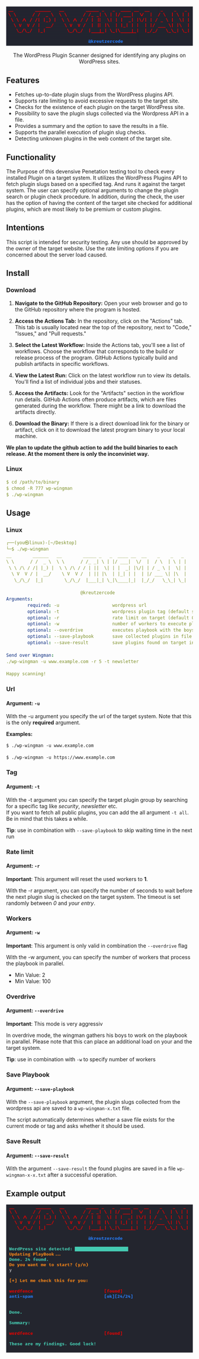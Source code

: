 <div align="center">

![wp-wingman](./img/logo.png)

</div>

<p align="center">
The WordPress Plugin Scanner designed for identifying any plugins on WordPress sites.
</p>

## Features

- Fetches up-to-date plugin slugs from the WordPress plugins API.
- Supports rate limiting to avoid excessive requests to the target site.
- Checks for the existence of each plugin on the target WordPress site.
- Possibility to save the plugin slugs collected via the Wordpress API in a file.
- Provides a summary and the option to save the results in a file.
- Supports the parallel execution of plugin slug checks.
- Detecting unknown plugins in the web content of the target site.

## Functionality

The Purpose of this devensive Penetation testing tool to check every installed Plugin on a target system. It utilizes the WordPress Plugins API to fetch plugin slugs based on a specified tag. And runs it against the target system. The user can specify optional arguments to change the plugin search or plugin check procedure. In addition, during the check, the user has the option of having the content of the target site checked for additional plugins, which are most likely to be premium or custom plugins.

## Intentions

This script is intended for security testing. Any use should be approved by the owner of the target website. Use the rate limiting options if you are concerned about the server load caused.

## Install

### Download

1. **Navigate to the GitHub Repository:**
   Open your web browser and go to the GitHub repository where the program is hosted.

2. **Access the Actions Tab:**
   In the repository, click on the "Actions" tab. This tab is usually located near the top of the repository, next to "Code," "Issues," and "Pull requests."

3. **Select the Latest Workflow:**
   Inside the Actions tab, you'll see a list of workflows. Choose the workflow that corresponds to the build or release process of the program. GitHub Actions typically build and publish artifacts in specific workflows.

4. **View the Latest Run:**
   Click on the latest workflow run to view its details. You'll find a list of individual jobs and their statuses.

5. **Access the Artifacts:**
   Look for the "Artifacts" section in the workflow run details. GitHub Actions often produce artifacts, which are files generated during the workflow. There might be a link to download the artifacts directly.

6. **Download the Binary:**
   If there is a direct download link for the binary or artifact, click on it to download the latest program binary to your local machine.

**We plan to update the github action to add the build binaries to each release. At the moment there is only the inconviniet way.**

### Linux

```yaml
$ cd /path/to/binary
$ chmod -R 777 wp-wingman
$ ./wp-wingman
```

## Usage

### Linux

```yaml
┌──(you㉿linux)-[~/Desktop]
└─$ ./wp-wingman
__        ______   __        _____ _   _  ____ __  __    _    _   _
\ \      / /  _ \  \ \      / /_ _| \ | |/ ___|  \/  |  / \  | \ | |
 \ \ /\ / /| |_) |  \ \ /\ / / | ||  \| | |  _| |\/| | / _ \ |  \| |
  \ V  V / |  __/    \ V  V /  | || |\  | |_| | |  | |/ ___ \| |\  |
   \_/\_/  |_|        \_/\_/  |___|_| \_|\____|_|  |_/_/   \_\_| \_|

                            @kreutzercode
Arguments:
        required: -u                    wordpress url
        optional: -t                    wordpress plugin tag (default securtiy)
        optional: -r                    rate limit on target (default 0-1s)
        optional: -w                    number of workers to execute playbook (only available in overdrive mode) (default 10)
        optional: --overdrive           executes playbook with the boys (very aggressiv)
        optional: --save-playbook       save collected plugins in file
        optional: --save-result         save plugins found on target in file

Send over Wingman:
./wp-wingman -u www.example.com -r 5 -t newsletter

Happy scanning!
```

### Url

#### Argument: `-u`

With the -u argument you specify the url of the target system. Note that this is the only **required** argument.

**Examples:**

```
$ ./wp-wingman -u www.example.com

$ ./wp-wingman -u https://www.example.com
```

### Tag

#### Argument: `-t`

With the -t argument you can specify the target plugin group by searching for a specific tag like _security_, _newsletter_ etc.  
If you want to fetch all public plugins, you can add the all argument `-t all`. Be in mind that this takes a while.

**Tip**: use in combination with `--save-playbook` to skip waiting time in the next run

### Rate limit

#### Argument: `-r`

**Important**: This argument will reset the used workers to **1**.

With the -r argument, you can specify the number of seconds to wait before the next plugin slug is checked on the target system. The timeout is set randomly between *0* and *your entry*.

### Workers

#### Argument: `-w`

**Important**: This argument is only valid in combination the `--overdrive` flag

With the -w argument, you can specify the number of workers that process the playbook in parallel.

- Min Value: 2
- Min Value: 100

### Overdrive

#### Argument: `--overdrive`

**Important**: This mode is very aggressiv

In overdrive mode, the wingman gathers his boys to work on the playbook in parallel. Please note that this can place an additional load on your and the target system.

**Tip**: use in combination with `-w` to specify number of workers

### Save Playbook

#### Argument: `--save-playbook`

With the `--save-playbook` argument, the plugin slugs collected from the wordpress api are saved to a `wp-wingman-x.txt` file.

The script automatically determines whether a save file exists for the current mode or tag and asks whether it should be used.

### Save Result

#### Argument: `--save-result`

With the argument `--save-result` the found plugins are saved in a file `wp-wingman-x-x.txt` after a successful operation.

## Example output

![example output](./img/example_usage.png)
